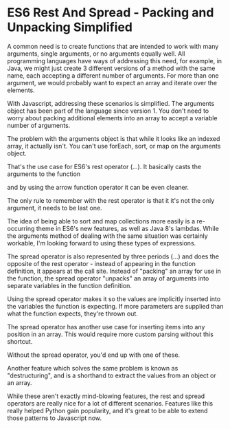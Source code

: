 # ES6 Rest And Spread - Packing and Unpacking Simplified

A common need is to create functions that are intended to work with many arguments, single arguments, or no arguments equally well. All programming languages have ways of addressing this need, for example, in Java, we might just create 3 different versions of a method with the same name, each accepting a different number of arguments. For more than one argument, we would probably want to expect an array and iterate over the elements.

With Javascript, addressing these scenarios is simplified. The arguments object has been part of the language since version 1. You don't need to worry about packing additional elements into an array to accept a variable number of arguments.

<code-sample code="function variableArgs() {
  result = 0;
  for (var i = 0; i < arguments.length; i++) {
    result += arguments[i];
  }
  return result;
}
console.log(variableArgs()); // outputs 0
console.log(variableArgs(9)); // outputs 9" lang="js"></code-sample>

The problem with the arguments object is that while it looks like an indexed array, it actually isn't. You can't use forEach, sort, or map on the arguments object.

That's the use case for ES6's rest operator (...). It basically casts the arguments to the function 

<code-sample code="function variableArgs(...args) {
  result = 0;
  args.forEach(function(number){ result += number; });
  return result;
}
console.log(variableArgs()); // outputs 0
console.log(variableArgs(9)); // outputs 9
console.log(variableArgs(9,8,7)); // outputs 24" lang="js"></code-sample>

and by using the arrow function operator it can be even cleaner.

<code-sample code="let variableArgs = (...args) => {
  result = 0;
  let add = number => result += number;
  args.forEach(add);
  return result;
}
console.log(variableArgs()); // outputs 0
console.log(variableArgs(9)); // outputs 9
console.log(variableArgs(9,8,7)); // outputs 24" lang="js"></code-sample>

The only rule to remember with the rest operator is that it it's not the only argument, it needs to be last one.

The idea of being able to sort and map collections more easily is a re-occurring theme in ES6's new features, as well as Java 8's lambdas. While the arguments method of dealing with the same situation was certainly workable, I'm looking forward to using these types of expressions.

The spread operator is also represented by three periods (...) and does the opposite of the rest operator - instead of appearing in the function definition, it appears at the call site. Instead of "packing" an array for use in the function, the spread operator "unpacks" an array of arguments into separate variables in the function definition.


<code-sample code="let spreadEm = (x, y, z) => {
  let result = '';
  result += 'the location is \n';
  result += 'x: ' + x + '\n';
  result += 'y: ' + y + '\n';
  result += 'z: ' + z + '\n';
  return result;
}
console.log(spreadEm(...[80.4, 42.7, 56.1]));" lang="js"></code-sample>

Using the spread operator makes it so the values are implicitly inserted into the variables the function is expecting. If more parameters are supplied than what the function expects, they're thrown out.

The spread operator has another use case for inserting items into any position in an array. This would require more custom parsing without this shortcut.

<code-sample code="let firstArray = ['c','d','e','f','g'];
let secondArray = ['a','b', ...firstArray, 'h','i','j'];" lang="js"></code-sample>

Without the spread operator, you'd end up with one of these.

<code-sample code="['a', 'b', Array[5], 'h', 'i', 'j']" lang="js"></code-sample>

Another feature which solves the same problem is known as "destructuring", and is a shorthand to extract the values from an object or an array. 

<code-sample code="// the values are unpacked into the variables
let greetingsObject = {fr: 'bonjour', de: 'guten tag'};
let {fr, de} = greetingsObject;
console.log('if on french page : ' + fr + '\n' + 'if on german page : ' + de);
let url = ['https://', 'www.amazon.com', '/books/itemsd897s897s7as'];
let [protocol, domain] = url;
console.log('the protocol is :'  + protocol + '\n' + 'the domain is ' + domain);" lang="js"></code-sample>


While these aren't exactly mind-blowing features, the rest and spread operators are really nice for a lot of different scenarios. Features like this really helped Python gain popularity, and it's great to be able to extend those patterns to Javascript now.